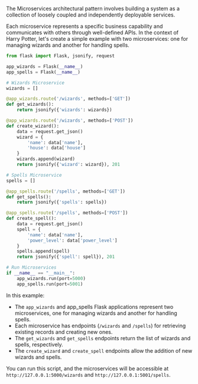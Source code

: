 The Microservices architectural pattern involves building a system as a collection of loosely coupled and independently deployable services. 

Each microservice represents a specific business capability and communicates with others through well-defined APIs. In the context of Harry Potter, let's create a simple example with two microservices: one for managing wizards and another for handling spells.


```python
from flask import Flask, jsonify, request

app_wizards = Flask(__name__)
app_spells = Flask(__name__)

# Wizards Microservice
wizards = []

@app_wizards.route('/wizards', methods=['GET'])
def get_wizards():
    return jsonify({'wizards': wizards})

@app_wizards.route('/wizards', methods=['POST'])
def create_wizard():
    data = request.get_json()
    wizard = {
        'name': data['name'],
        'house': data['house']
    }
    wizards.append(wizard)
    return jsonify({'wizard': wizard}), 201

# Spells Microservice
spells = []

@app_spells.route('/spells', methods=['GET'])
def get_spells():
    return jsonify({'spells': spells})

@app_spells.route('/spells', methods=['POST'])
def create_spell():
    data = request.get_json()
    spell = {
        'name': data['name'],
        'power_level': data['power_level']
    }
    spells.append(spell)
    return jsonify({'spell': spell}), 201

# Run Microservices
if __name__ == "__main__":
    app_wizards.run(port=5000)
    app_spells.run(port=5001)

```
In this example:

- The `app_wizards` and app_spells Flask applications represent two microservices, one for managing wizards and another for handling spells.
- Each microservice has endpoints (`/wizards` and `/spells`) for retrieving existing records and creating new ones.
- The `get_wizards` and `get_spells` endpoints return the list of wizards and spells, respectively.
- The `create_wizard` and `create_spell` endpoints allow the addition of new wizards and spells.

You can run this script, and the microservices will be accessible at `http://127.0.0.1:5000/wizards` and `http://127.0.0.1:5001/spells`.
